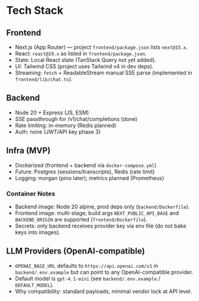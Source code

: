 # Tech Stack

## Frontend
- Next.js (App Router) — project `frontend/package.json` lists `next@15.x`.
- React: `react@19.x` as listed in `frontend/package.json`.
- State: Local React state (TanStack Query not yet added).
- UI: Tailwind CSS (project uses Tailwind v4 in dev deps).
- Streaming: `fetch` + ReadableStream manual SSE parse (implemented in `frontend/lib/chat.ts`).

## Backend
- Node 20 + Express (JS, ESM)
- SSE passthrough for /v1/chat/completions (done)
- Rate limiting: in-memory (Redis planned)
- Auth: none (JWT/API key phase 3)

## Infra (MVP)
- Dockerized (frontend + backend via `docker-compose.yml`)
- Future: Postgres (sessions/transcripts), Redis (rate limit)
- Logging: morgan (pino later); metrics planned (Prometheus)

### Container Notes
- Backend image: Node 20 alpine, prod deps only (`backend/Dockerfile`).
- Frontend image: multi-stage; build args `NEXT_PUBLIC_API_BASE` and `BACKEND_ORIGIN` are supported (`frontend/Dockerfile`).
- Secrets: only backend receives provider key via env file (do not bake keys into images).

## LLM Providers (OpenAI-compatible)
- `OPENAI_BASE_URL` defaults to `https://api.openai.com/v1` in `backend/.env.example` but can point to any OpenAI-compatible provider.
- Default model is `gpt-4.1-mini` (see `backend/.env.example` / `DEFAULT_MODEL`).
- Why compatibility: standard payloads, minimal vendor lock at API level.
